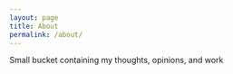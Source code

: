 ```yaml
---
layout: page
title: About
permalink: /about/
---
```


Small bucket containing my thoughts, opinions, and work
